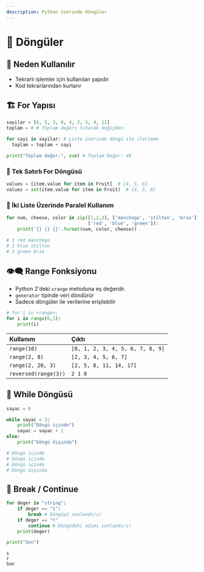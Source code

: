```yaml
---
description: Python üzerinde döngüler
---
```


# 💫 Döngüler

## 🔰 Neden Kullanılır

* Tekrarlı işlemler için kullanılan yapıdır
* Kod tekrarlarından kurtarır

## 🏗️ For Yapısı

```python
sayilar = [6, 5, 3, 8, 4, 2, 5, 4, 11]
toplam = 0 # Toplam değeri tutacak değişken

for sayi in sayilar: # Liste üzerinde döngü ile ilerleme
  toplam = toplam + sayi

print("Toplam değer:", sum) # Toplam Değer: 48
```

### 🍢 Tek Satırlı For Döngüsü

```python
values = [item.value for item in Fruit]  # [4, 5, 6]
values = set(item.value for item in Fruit)  # {4, 5, 6}
```

### 🔀 İki Liste Üzerinde Paralel Kullanım

```python
for num, cheese, color in zip([1,2,3], ['manchego', 'stilton', 'brie'],
                              ['red', 'blue', 'green']):
    print('{} {} {}'.format(num, color, cheese))

# 1 red manchego
# 2 blue stilton
# 3 green brie
```

## 👁‍🗨 Range Fonksiyonu

* Python 2'deki `xrange` metoduna eş değerdir.
* `generator` tipinde veri döndürür
* Sadece döngüler ile verilerine erişilebilir

```python
# for i in <range>:
for i in range(0,3):
    print(i)
```

| Kullanım | Çıktı |
| :--- | :--- |
| `range(10)` | `[0, 1, 2, 3, 4, 5, 6, 7, 8, 9]` |
| `range(2, 8)` | `[2, 3, 4, 5, 6, 7]` |
| `range(2, 20, 3)` | `[2, 5, 8, 11, 14, 17]` |
| `reversed(range(3))` | `2 1 0` |

## 🚧 While Döngüsü

```python
sayac = 0

while sayac < 3:
    print("Döngü içinde")
    sayac = sayac + 1
else:
    print("Döngü dışında")

# Döngü içinde
# Döngü içinde
# Döngü içinde
# Döngü dışında
```

## 🛑 Break / Continue

```python
for deger in "string":
    if deger == "i":
        break # Döngüyü sonlandırır
    if deger == "t"
        continue # Döngüdeki adımı sonlandırır
    print(deger)

print("Son")
```

```text
s
r
Son
```

